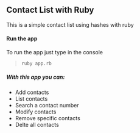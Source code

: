## Contact List with Ruby
This is a simple contact list using hashes with ruby

#### Run the app

To run the app just type in the console
> `ruby app.rb`

##### With this app you can:
- Add contacts
- List contacts
- Search a contact number
- Modify contacts
- Remove specific contacts
- Delte all contacts